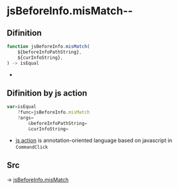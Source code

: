 # jsBeforeInfo.misMatch--

## Difinition

```js.js
function jsBeforeInfo.misMatch(
	${beforeInfoPathString},
	${curInfoString},
) -> isEqual
```

- 


## Difinition by js action

```js.js
var=isEqual
	?func=jsBeforeInfo.misMatch
	?args=
		&beforeInfoPathString=
		&curInfoString=
```

- [js action](#) is annotation-oriented language based on javascript in `CommandClick`



## Src

-> [jsBeforeInfo.misMatch](https://github.com/puutaro/CommandClick/blob/master/app/src/main/java/com/puutaro/commandclick/fragment_lib/terminal_fragment/js_interface/judge/JsBeforeInfo.kt#L29)


